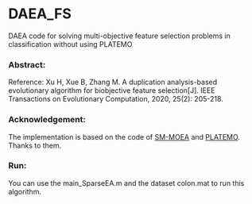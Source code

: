# DAEA_FS
DAEA code for solving multi-objective feature selection problems in classification without using PLATEMO
### Abstract:
Reference: Xu H, Xue B, Zhang M. A duplication analysis-based evolutionary algorithm for biobjective feature selection[J]. IEEE Transactions on Evolutionary Computation, 2020, 25(2): 205-218.
### Acknowledgement:
The implementation is based on the code of [SM-MOEA](https://github.com/BIMK/SM-MOEA) and [PLATEMO](https://github.com/BIMK/PlatEMO). Thanks to them.
### Run:
You can use the main_SparseEA.m and the dataset colon.mat to run this algorithm.
